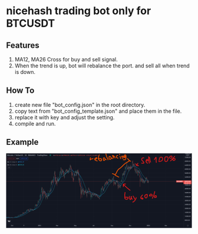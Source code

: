 # nicehash trading bot only for BTCUSDT

## Features

1. MA12, MA26 Cross for buy and sell signal.
2. When the trend is up, bot will rebalance the port. and sell all when trend is down.

## How To

1. create new file "bot_config.json" in the root directory.
2. copy text from "bot_config_template.json" and place them in the file.
3. replace it with key and adjust the setting.
4. compile and run.

## Example

![image info](./example.png)

